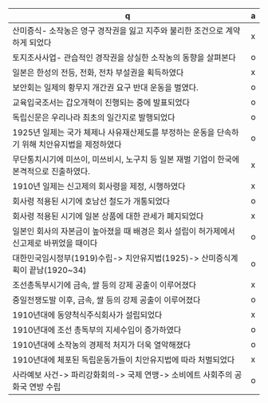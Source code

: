 q | a
---|---
산미증식- 소작농은 영구 경작권을 잃고 지주와 불리한 조건으로 계약하게 되었다		| x
토지조사사업- 관습적인 경작권을 상실한 소작농의 동향을 살펴본다		| o
일본은 한성의 전등, 전화, 전차 부설권을 획득하였다		| x
보안회는 일제의 황무지 개간권 요구 반대 운동을 벌였다.		| o
교육입국조서는 갑오개혁이 진행되는 중에 발표되었다		| o
독립신문은 우리나라 최초의 일간지로 발행되었다		| o
1925년 일제는 국가 체제나 사유재산제도를 부정하는 운동을 단속하기 위해 치안유지법을 제정하였다		| o
무단통치시기에 미쓰이, 미쓰비시, 노구치 등 일본 재벌 기업이 한국에 본격적으로 진출하였다.		| x
1910년 일제는 신고제의 회사령을 제정, 시행하였다		| x
회사령 적용된 시기에 호남선 철도가 개통되었다		| o
회사령 적용된 시기에 일본 상품에 대한 관세가 폐지되었다		| x
일본인 회사의 자본금이 높아졌을 때 배경은 회사 설립이 허가제에서 신고제로 바뀌었을 때이다		| o
대한민국임시정부(1919)수립-> 치안유지법(1925)-> 산미증식계획이 끝남(1920~34)		| o
조선총독부시기에 금속, 쌀 등의 강제 공출이 이루어졌다		| x
중일전쟁도발 이후, 금속, 쌀 등의 강제 공출이 이루어졌다		| o
1910년대에 동양척식주식회사가 설립되었다		| x
1910년대에 조선 총독부의 지세수입이 증가하였다		| o
1910년대에 소작농의 경제적 처지가 더욱 열악해졌다		| o
1910년대에 체포된 독립운동가들이 치안유지법에 따라 처벌되었다		| x
사라예보 사건-> 파리강화회의-> 국제 연맹-> 소비에트 사회주의 공화국 연방 수립		| o